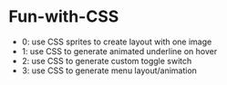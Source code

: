 # Fun-with-CSS
- 0: use CSS sprites to create layout with one image
- 1: use CSS to generate animated underline on hover
- 2: use CSS to generate custom toggle switch
- 3: use CSS to generate menu layout/animation
